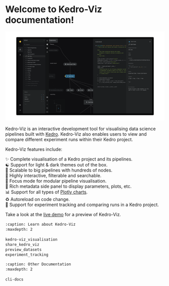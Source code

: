 # Welcome to Kedro-Viz documentation!

<p align="center">

![Kedro-Viz Pipeline Visualisation](https://raw.githubusercontent.com/kedro-org/kedro-viz/main/.github/img/banner.png)

</p>

Kedro-Viz is an interactive development tool for visualising data science pipelines built with [Kedro](https://github.com/kedro-org/kedro). Kedro-Viz also enables users to view and compare different experiment runs within their Kedro project.

Kedro-Viz features include:

✨ Complete visualisation of a Kedro project and its pipelines.    
☯ Support for light & dark themes out of the box.    
🚀 Scalable to big pipelines with hundreds of nodes.   
🔎 Highly interactive, filterable and searchable.    
🔬 Focus mode for modular pipeline visualisation.    
🎨 Rich metadata side panel to display parameters, plots, etc.     
📊 Support for all types of [Plotly charts](https://plotly.com/javascript/).   
♻️ Autoreload on code change.   
🧪 Support for experiment tracking and comparing runs in a Kedro project.

Take a look at the <a href="https://demo.kedro.org/" target="_blank" rel="noopener noreferrer">live demo</a> for a preview of Kedro-Viz.

```{toctree}
:caption: Learn about Kedro-Viz
:maxdepth: 2

kedro-viz_visualisation
share_kedro_viz
preview_datasets
experiment_tracking
```

```{toctree}
:caption: Other Documentation
:maxdepth: 2

cli-docs
```
